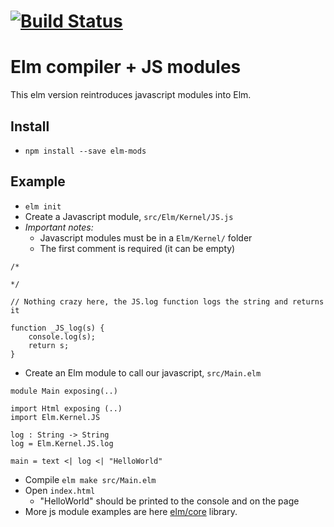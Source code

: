 [![Build Status](https://travis-ci.com/m-mullins/compiler.svg?branch=native-modules-0.19.1)](https://travis-ci.com/m-mullins/compiler)
===============

# Elm compiler + JS modules 
This elm version reintroduces javascript modules into Elm.

## Install
- `npm install --save elm-mods`

## Example

- `elm init`
- Create a Javascript module, `src/Elm/Kernel/JS.js`
- _Important notes:_
    - Javascript modules must be in a `Elm/Kernel/` folder
    - The first comment is required (it can be empty)
```
/*

*/

// Nothing crazy here, the JS.log function logs the string and returns it

function _JS_log(s) {
    console.log(s);
    return s;
}
```
- Create an Elm module to call our javascript, `src/Main.elm`
```
module Main exposing(..)

import Html exposing (..)
import Elm.Kernel.JS

log : String -> String
log = Elm.Kernel.JS.log

main = text <| log <| "HelloWorld"
```
- Compile `elm make src/Main.elm`
- Open `index.html`
    - "HelloWorld" should be printed to the console and on the page
- More js module examples are here [elm/core](https://github.com/elm/core/tree/1.0.2/src/Elm/Kernel) library.

